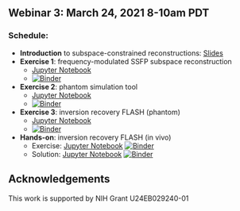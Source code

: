 ## Webinar 3: March 24, 2021 8-10am PDT

### Schedule:
- **Introduction** to subspace-constrained reconstructions: [Slides](./bart_webinar3_introduction.pdf)
- **Exercise 1**: frequency-modulated SSFP subspace reconstruction
  - [Jupyter Notebook](./subspace_fmSSFP/BART_fmSSFP_demo.ipynb)
  - [![Binder](https://mybinder.org/badge_logo.svg)](https://mybinder.org/v2/gh/mrirecon/bart-webinars/master?filepath=webinar3/subspace_fmSSFP/BART_fmSSFP_demo.ipynb)
- **Exercise 2**: phantom simulation tool
  - [Jupyter Notebook](./simu_phantom/tutorial_bart_simu_phantom.ipynb)
  - [![Binder](https://mybinder.org/badge_logo.svg)](https://mybinder.org/v2/gh/mrirecon/bart-webinars/master?filepath=webinar3/simu_phantom/tutorial_bart_simu_phantom.ipynb)
- **Exercise 3**: inversion recovery FLASH (phantom)
  - [Jupyter Notebook](subspace_T1_intro/tutorial_bart_subspace_T1.ipynb)
  - [![Binder](https://mybinder.org/badge_logo.svg)](https://mybinder.org/v2/gh/mrirecon/bart-webinars/master?filepath=webinar3/subspace_T1_intro/tutorial_bart_subspace_T1.ipynb)
- **Hands-on**: inversion recovery FLASH (in vivo)
  - Exercise: [Jupyter Notebook](subspace_T1_exercise/exercise_subspace_T1_bart.ipynb) [![Binder](https://mybinder.org/badge_logo.svg)](https://mybinder.org/v2/gh/mrirecon/bart-webinars/master?filepath=webinar3/subspace_T1_exercise/exercise_subspace_T1_bart.ipynb)
  - Solution: [Jupyter Notebook](subspace_T1_exercise/solution_subspace_T1_bart.ipynb) [![Binder](https://mybinder.org/badge_logo.svg)](https://mybinder.org/v2/gh/mrirecon/bart-webinars/master?filepath=webinar3/subspace_T1_exercise/solution_subspace_T1_bart.ipynb)

## Acknowledgements
This work is supported by NIH Grant U24EB029240-01
